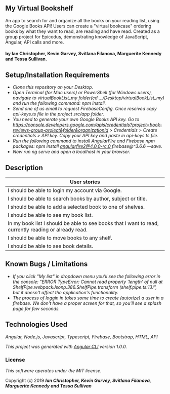 ## My Virtual Bookshelf

An app to search for and organize all the books on your reading list, using the Google Books API! Users can create a "virtual bookcase" ordering books by what they want to read, are reading and have read. Created as a group project for Epicodus, demonstrating knowledge of JavaScript, Angular, API calls and more.

#### by Ian Christopher, Kevin Garvey, Svitlana Filanova, Marguerite Kennedy and Tessa Sullivan.


## Setup/Installation Requirements

* _Clone this repository on your Desktop._
* _Open Terminal (for Mac users) or PowerShell (for Windows users), navigate to virtualBookList_my folder(cd .../Desktop/virtualBookList_my) and run the following command: npm install._
* _Send one of us email to request FirebaseConfig. Once reseived copy api-keys.ts file in the project  src/app folder._
* _You need to generate your own Google Books API key. Go to https://console.developers.google.com/apis/credentials?project=book-reviews-group-project&folder&organizationId > Credentials > Create credentials > API key. Copy your API key and paste in api-keys.ts file._
* _Run the following command to install AngularFire and Firebase npm packages: npm install angularfire2@4.0.0-rc.0 firebase@^3.6.6 --save._
* _Now run ng serve and open a localhost in your browser._

## Description

| User stories                                                                                          |
|-------------------------------------------------------------------------------------------------------|
| I should be able to login my account via Google.                                                      |
| I should be able to search books by author, subject or title.                                         |
| I should be able to add a selected book to one of shelves.                                            |
| I should be able to see my book list.                                                                 |
| In my book list I should be able to see books that I want to read, currently reading or already read. |
| I should be able to move books to any shelf.                                                          |
| I should be able to see book details.                                                                 |

## Known Bugs / Limitations

* _If you click "My list" in dropdown menu you'll see the following error in the console: "ERROR TypeError: Cannot read property 'length' of null at ShelfPipe.webpackJsonp.386.ShelfPipe.transform (shelf.pipe.ts:13)", but it doesn't affect the application's functionality._
* _The process of loggin in takes some time to create (autorize) a user in a firebase. We don't have a proper screen for that, so you'll see a splash page for few seconds._

## Technologies Used

_Angular, Node.js, Javascript, Typescript, Firebase, Bootstrap, HTML, API_

_This project was generated with [Angular CLI](https://github.com/angular/angular-cli) version 1.0.0._


### License
*This software operates under the MIT license.*

Copyright (c) 2019 **_Ian Christopher, Kevin Garvey, Svitlana Filanova, Marguerite Kennedy and Tessa Sullivan_**

